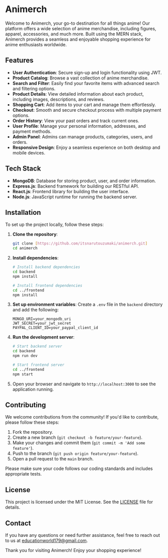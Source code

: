 # Animerch

Welcome to Animerch, your go-to destination for all things anime! Our platform offers a wide selection of anime merchandise, including figures, apparel, accessories, and much more. Built using the MERN stack, Animerch provides a seamless and enjoyable shopping experience for anime enthusiasts worldwide.

## Features

- **User Authentication**: Secure sign-up and login functionality using JWT.
- **Product Catalog**: Browse a vast collection of anime merchandise.
- **Search and Filter**: Easily find your favorite items with advanced search and filtering options.
- **Product Details**: View detailed information about each product, including images, descriptions, and reviews.
- **Shopping Cart**: Add items to your cart and manage them effortlessly.
- **Checkout**: Smooth and secure checkout process with multiple payment options.
- **Order History**: View your past orders and track current ones.
- **User Profile**: Manage your personal information, addresses, and payment methods.
- **Admin Panel**: Admins can manage products, categories, users, and orders.
- **Responsive Design**: Enjoy a seamless experience on both desktop and mobile devices.

## Tech Stack

- **MongoDB**: Database for storing product, user, and order information.
- **Express.js**: Backend framework for building our RESTful API.
- **React.js**: Frontend library for building the user interface.
- **Node.js**: JavaScript runtime for running the backend server.

## Installation

To set up the project locally, follow these steps:

1. **Clone the repository**:
    ```bash
    git clone [https://github.com/itsnarutouzumaki/animerch.git]
    cd animerch
    ```

2. **Install dependencies**:
    ```bash
    # Install backend dependencies
    cd backend
    npm install

    # Install frontend dependencies
    cd ../frontend
    npm install
    ```

3. **Set up environment variables**:
    Create a `.env` file in the `backend` directory and add the following:
    ```plaintext
    MONGO_URI=your_mongodb_uri
    JWT_SECRET=your_jwt_secret
    PAYPAL_CLIENT_ID=your_paypal_client_id
    ```

4. **Run the development server**:
    ```bash
    # Start backend server
    cd backend
    npm run dev

    # Start frontend server
    cd ../frontend
    npm start
    ```

5. Open your browser and navigate to `http://localhost:3000` to see the application running.

## Contributing

We welcome contributions from the community! If you'd like to contribute, please follow these steps:

1. Fork the repository.
2. Create a new branch (`git checkout -b feature/your-feature`).
3. Make your changes and commit them (`git commit -m 'Add some feature'`).
4. Push to the branch (`git push origin feature/your-feature`).
5. Open a pull request to the `main` branch.

Please make sure your code follows our coding standards and includes appropriate tests.

## License

This project is licensed under the MIT License. See the [LICENSE](LICENSE) file for details.

## Contact

If you have any questions or need further assistance, feel free to reach out to us at educationworld179@gmail.com.

Thank you for visiting Animerch! Enjoy your shopping experience!

